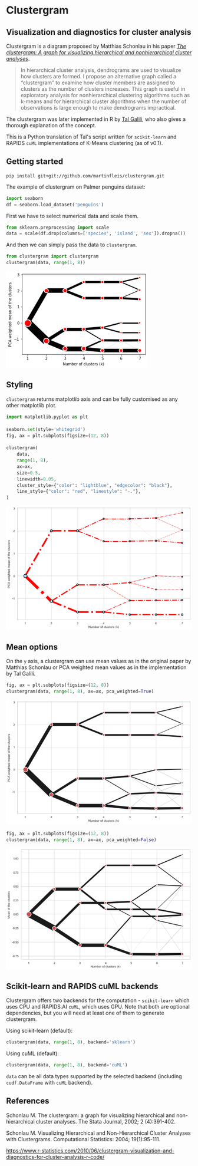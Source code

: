 # Clustergram

## Visualization and diagnostics for cluster analysis

Clustergram is a diagram proposed by Matthias Schonlau in his paper *[The clustergram: A graph for visualizing hierarchical and nonhierarchical cluster analyses](https://journals.sagepub.com/doi/10.1177/1536867X0200200405)*.

> In hierarchical cluster analysis, dendrograms are used to visualize how clusters are formed. I propose an alternative graph called a “clustergram” to examine how cluster members are assigned to clusters as the number of clusters increases. This graph is useful in exploratory analysis for nonhierarchical clustering algorithms such as k-means and for hierarchical cluster algorithms when the number of observations is large enough to make dendrograms impractical.

The clustergram was later implemented in R by [Tal Galili](https://www.r-statistics.com/2010/06/clustergram-visualization-and-diagnostics-for-cluster-analysis-r-code/), who also gives a thorough explanation of the concept.

This is a Python translation of Tal's script written for `scikit-learn` and RAPIDS `cuML` implementations of K-Means clustering (as of v0.1).

## Getting started

```shell
pip install git+git://github.com/martinfleis/clustergram.git
```

The example of clustergram on Palmer penguins dataset:

```python
import seaborn
df = seaborn.load_dataset('penguins')
```

First we have to select numerical data and scale them.

```python
from sklearn.preprocessing import scale
data = scale(df.drop(columns=['species', 'island', 'sex']).dropna())
```

And then we can simply pass the data to `clustergram`.
```python
from clustergram import clustergram
clustergram(data, range(1, 8))
```

![Default clustergram](doc/default.png)

## Styling

`clustergram` returns matplotlib axis and can be fully customised as any other matplotlib plot.

```python
import matplotlib.pyplot as plt

seaborn.set(style='whitegrid')
fig, ax = plt.subplots(figsize=(12, 8))

clustergram(
    data,
    range(1, 8),
    ax=ax,
    size=0.5,
    linewidth=0.05,
    cluster_style={"color": "lightblue", "edgecolor": "black"},
    line_style={"color": "red", "linestyle": "-."},
)
```
![Colored clustergram](doc/colors.png)

## Mean options

On the `y` axis, a clustergram can use mean values as in the original paper by Matthias Schonlau or PCA weighted mean values as in the implementation by Tal Galili.

```python
fig, ax = plt.subplots(figsize=(12, 8))
clustergram(data, range(1, 8), ax=ax, pca_weighted=True)
```
![Default clustergram](doc/pca_true.png)

```python
fig, ax = plt.subplots(figsize=(12, 8))
clustergram(data, range(1, 8), ax=ax, pca_weighted=False)
```
![Default clustergram](doc/pca_false.png)


## Scikit-learn and RAPIDS cuML backends

Clustergram offers two backends for the computation - `scikit-learn` which uses CPU and RAPIDS.AI `cuML`, which uses GPU. Note that both are optional dependencies, but you will need at least one of them to generate clustergram.

Using scikit-learn (default):

```python
clustergram(data, range(1, 8), backend='sklearn')
```

Using cuML (default):

```python
clustergram(data, range(1, 8), backend='cuML')
```

`data` can be all data types supported by the selected backend (including `cudf.DataFrame` with `cuML` backend).

## References
Schonlau M. The clustergram: a graph for visualizing hierarchical and non-hierarchical cluster analyses. The Stata Journal, 2002; 2 (4):391-402.

Schonlau M. Visualizing Hierarchical and Non-Hierarchical Cluster Analyses with Clustergrams. Computational Statistics: 2004; 19(1):95-111.

https://www.r-statistics.com/2010/06/clustergram-visualization-and-diagnostics-for-cluster-analysis-r-code/